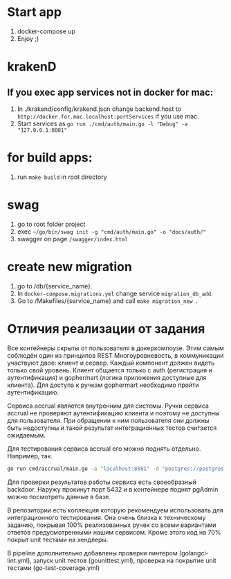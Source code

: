 # Start app

1. docker-compose up
2. Enjoy ;)

# krakenD

## If you exec app services not in docker for mac:

1. In ./krakend/config/krakend.json change backend.host to `http://docker.for.mac.localhost:portServices` if you use mac.
2. Start services as `go run ./cmd/auth/main.go -l "Debug" -a "127.0.0.1:8081"`

# for build apps:

1. run `make build` in root directory

# swag

1. go to root folder project
2. exec `~/go/bin/swag init -g "cmd/auth/main.go" -o "docs/auth/"`
3. swagger on page `/swagger/index.html`

# create new migration

1. go to /db/{service_name}.
2. In `docker-compose.migrations.yml` change service `migration_db_add`.
3. Go to /Makefiles/{service_name} and call `make migration_new `.

# Отличия реализации от задания

Все контейнеры скрыты от пользователя в докеркомпоузе. Этим самым соблюдён один из принципов REST Многоуровневость,
в коммуникации участвуют двое: клиент и сервер. Каждый компонент должен видеть только свой уровень. Клиент общается 
только с auth (регистрация и аутентификация) и gophermart (логика приложения доступные для клиента). Для доступа к 
ручкам gophermart необходимо пройти аутентификацию. 

Сервиса accrual является внутренним для системы. Ручки сервиса accrual не проверяют аутентификацию клиента и поэтому 
не доступны для пользователя. При обращении к ним пользователя они должны быть недоступны и такой результат 
интеграционных тестов считается ожидаемым.

Для тестирования сервиса accrual его можно поднять отдельно. Например, так.

```bash
go run cmd/accrual/main.go -a "localhost:8081" -d "postgres://postgres:postgres@localhost:5432/accrual?sslmode=disable"
```

Для проверки результатов работы сервиса есть своеобразный backdoor. Наружу прокинут порт 5432 и в контейнере поднят 
pgAdmin можно посмотреть данные в базе.

В репозитории есть коллекция которую рекомендуем использовать для интеграционного тестирования. Она очень близка к 
техническому заданию, покрывая 100% реализованных ручек со всеми вариантами ответов предусмотренными нашим сервисом.
Кроме этого код на 70% покрыт unit тестами на хендлеры.

В pipeline дополнительно добавлены проверки линтером (golangci-lint.yml), запуск unit тестов (gounittest.yml), 
проверка на покрытие unit тестами (go-test-coverage.yml)